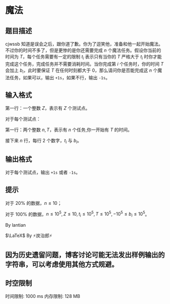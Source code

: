 # 魔法

## 题目描述

cjwssb 知道是误会之后，跟你道了歉。你为了逗笑他，准备和他一起开始魔法。不过你的时间不多了，但是更惨的是你还需要完成 $n$ 个魔法任务。假设你当前的时间为 $T$，每个任务需要有一定的限制 $t_i$ 表示只有当你的 $T$ 严格大于 $t_i$ 时你才能完成这个任务，完成任务并不需要消耗时间。当你完成第 $i$ 个任务时，你的时间 $T$ 会加上 $b_i$，此时要保证 $T$ 在任何时刻都大于 $0$，那么请问你是否能完成这 $n$ 个魔法任务，如果可以，输出 $\texttt{+1}\texttt{s}$，如果不行，输出 $\texttt{-1}\texttt{s}$。


## 输入格式

第一行：一个整数 $Z$，表示有 $Z$ 个测试点。

对于每个测试点：

第一行：两个整数 $n,T$，表示有 $n$ 个任务,你一开始有 $T$ 的时间。

接下来 $n$ 行，每行 $2$ 个数字，$t_i$ 与 $b_i$。


## 输出格式

对于每个测试点，输出 $\texttt{+1}\texttt{s}$ 或者 $\texttt{-1}\texttt{s}$。


## 提示

对于 $20\%$ 的数据，$n\leq10$；

对于 $100\%$ 的数据，$n\leq10^5,Z\leq10,t_i\leq10^5,T\leq10^5,-10^5\leq b_i\leq 10^5$。

By lantian

$\LaTeX$ By ⚡炭治郎⚡

## 因为历史遗留问题，博客讨论可能无法发出样例输出的字符串，可以考虑使用其他方式规避。


## 时空限制

时间限制: 1000 ms
内存限制: 128 MB
